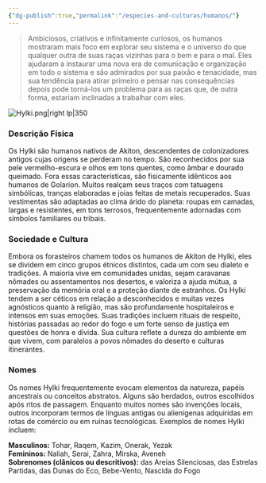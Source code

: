 ```yaml
---
{"dg-publish":true,"permalink":"/especies-and-culturas/humanos/"}
---
```


> Ambiciosos, criativos e infinitamente curiosos, os humanos mostraram mais foco em explorar seu sistema e o universo do que qualquer outra de suas raças vizinhas para o bem e para o mal. Eles ajudaram a instaurar uma nova era de comunicação e organização em todo o sistema e são admirados por sua paixão e tenacidade, mas sua tendência para atirar primeiro e pensar nas consequências depois pode torná-los um problema para as raças que, de outra forma, estariam inclinadas a trabalhar com eles.

![Hylki.png|right lp|350](/img/user/Assets/Imagens/Hylki.png)

### **Descrição Física**

Os Hylki são humanos nativos de Akiton, descendentes de colonizadores antigos cujas origens se perderam no tempo. São reconhecidos por sua pele vermelho-escura e olhos em tons quentes, como âmbar e dourado queimado. Fora essas características, são fisicamente idênticos aos humanos de Golarion. Muitos realçam seus traços com tatuagens simbólicas, tranças elaboradas e joias feitas de metais recuperados. Suas vestimentas são adaptadas ao clima árido do planeta: roupas em camadas, largas e resistentes, em tons terrosos, frequentemente adornadas com símbolos familiares ou tribais.

### **Sociedade e Cultura**

Embora os forasteiros chamem todos os humanos de Akiton de Hylki, eles se dividem em cinco grupos étnicos distintos, cada um com seu dialeto e tradições. A maioria vive em comunidades unidas, sejam caravanas nômades ou assentamentos nos desertos, e valoriza a ajuda mútua, a preservação da memória oral e a proteção diante de estranhos. Os Hylki tendem a ser céticos em relação a desconhecidos e muitas vezes agnósticos quanto à religião, mas são profundamente hospitaleiros e intensos em suas emoções. Suas tradições incluem rituais de respeito, histórias passadas ao redor do fogo e um forte senso de justiça em questões de honra e dívida. Sua cultura reflete a dureza do ambiente em que vivem, com paralelos a povos nômades do deserto e culturas itinerantes.

### **Nomes**

Os nomes Hylki frequentemente evocam elementos da natureza, papéis ancestrais ou conceitos abstratos. Alguns são herdados, outros escolhidos após ritos de passagem. Enquanto muitos nomes são invenções locais, outros incorporam termos de línguas antigas ou alienígenas adquiridas em rotas de comércio ou em ruínas tecnológicas. Exemplos de nomes Hylki incluem:

**Masculinos:** Tohar, Raqem, Kazim, Onerak, Yezak  
**Femininos:** Naliah, Serai, Zahra, Mirska, Aveneh  
**Sobrenomes (clânicos ou descritivos):** das Areias Silenciosas, das Estrelas Partidas, das Dunas do Eco, Bebe-Vento, Nascida do Fogo



   